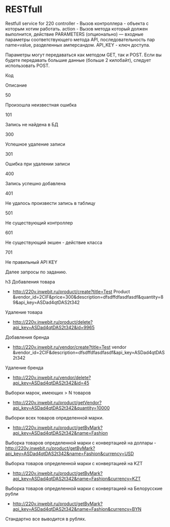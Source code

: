 # RESTfull
Restfull service for 220
controller - Вызов контроллера - объекта с которым хотим работать.
action - Вызов метода который должен выполнится, действие
PARAMETERS (опционально) — входные параметры соответствующего метода API, последовательность пар name=value, разделенных амперсандом. 
API_KEY - ключ доступа.


Параметры могут передаваться как методом GET, так и POST. Если вы будете передавать большие данные (больше 2 килобайт), следует использовать POST.

Код

Описание

50

Произошла неизвестная ошибка

101

Запись не найдена в БД 

300

Успешное удаление записи

301

Ошибка при удалении записи

400

Запись успешно добавлена

401

Не удалось произвести запись в таблицу

501

Не существующий контроллер

601

Не существующий экшен - действие класса 

701

Не правильный API KEY

 Далее запросы по заданию.

h3 Добавления товара 
- http://220v.inwebit.ru/product/create?title=Test Product &vendor_id=2CIF&price=300&description=dfsdffdfasdfasdf&quantity=89&api_key=ASDad4qtDAS2t342

Удаление товара
- http://220v.inwebit.ru/product/delete?api_key=ASDad4qtDAS2t342&id=9965

Добавления бренда
- http://220v.inwebit.ru/vendor/create?title=Test vendor &vendor_id=2CIF&description=dfsdffdfasdfasdf&api_key=ASDad4qtDAS2t342

Удаление бренда
- http://220v.inwebit.ru/vendor/delete?api_key=ASDad4qtDAS2t342&id=45  

Выборки марок, имеющих > N товаров
- http://220v.inwebit.ru/product/getVendor?api_key=ASDad4qtDAS2t342&quantity=10000

Выборки всех товаров определенной марки.
- http://220v.inwebit.ru/product/getByMark?api_key=ASDad4qtDAS2t342&name=Fashion 

Выборка товаров определенной марки с конвертацией на доллары
-http://220v.inwebit.ru/product/getByMark?api_key=ASDad4qtDAS2t342&name=Fashion&currency=USD 

Выборка товаров определенной марки с конвертацией на KZT
- http://220v.inwebit.ru/product/getByMark?api_key=ASDad4qtDAS2t342&name=Fashion&currency=KZT

Выборка товаров определенной марки с конвертацией на Белорусские рубли
- http://220v.inwebit.ru/product/getByMark?api_key=ASDad4qtDAS2t342&name=Fashion&currency=BYN

Стандартно все выводится в рублях.
